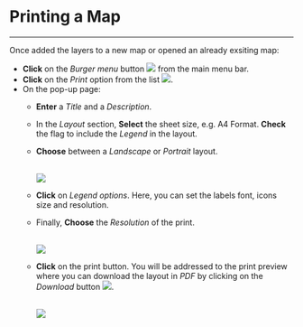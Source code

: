 # Printing a Map
****************

Once added the layers to a new map or opened an already exsiting map:

* **Click** on the *Burger menu* button <img src="../img/button/burger.jpg" class="ms-docbutton"/> from the main menu bar.
* **Click** on the *Print* option from the list <img src="../img/button/print.jpg" class="ms-docbutton"  style="max-height:20px;"/>.
* On the pop-up page:
  * **Enter** a *Title* and a *Description*.
  * In the *Layout* section, **Select**  the sheet size, e.g. A4 Format. **Check** the flag to include the *Legend* in the layout.
  * **Choose** between a *Landscape* or *Portrait* layout.

    <br>

    <img src="../img/print/print-layout.jpg" class="ms-docimage"/>

  * **Click** on *Legend options*. Here, you can set the labels font, icons size and resolution.
  * Finally, **Choose** the *Resolution* of the print.

    <br>

    <img src="../img/print/print-legend.jpg" class="ms-docimage"/>

  * **Click** on the print button. You will be addressed to the print preview where you can download the layout in *PDF* by clicking on the *Download* button <img src="../img/button/download-layout.jpg" class="ms-docbutton"/>.

    <br>
    <img src="../img/print/print-preview.jpg" class="ms-docimage"/>